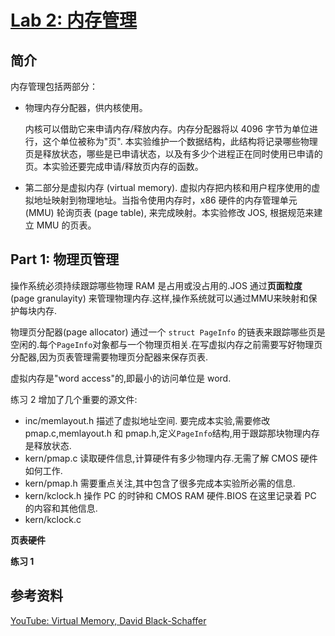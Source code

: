 # [Lab 2: 内存管理](https://pdos.csail.mit.edu/6.828/2018/labs/lab2/)

## 简介

内存管理包括两部分：

- 物理内存分配器，供内核使用。
    
  内核可以借助它来申请内存/释放内存。内存分配器将以 4096 字节为单位进行，这个单位被称为"页". 本实验维护一个数据结构，此结构将记录哪些物理页是释放状态，哪些是已申请状态，以及有多少个进程正在同时使用已申请的页。本实验还要完成申请/释放页内存的函数。

- 第二部分是虚拟内存 (virtual memory). 虚拟内存把内核和用户程序使用的虚拟地址映射到物理地址。当指令使用内存时，x86 硬件的内存管理单元 (MMU) 轮询页表 (page table), 来完成映射。本实验修改 JOS, 根据规范来建立 MMU 的页表。

## Part 1: 物理页管理

操作系统必须持续跟踪哪些物理 RAM 是占用或没占用的.JOS 通过**页面粒度**(page granulayity) 来管理物理内存.这样,操作系统就可以通过MMU来映射和保护每块内存.

物理页分配器(page allocator) 通过一个 `struct PageInfo` 的链表来跟踪哪些页是空闲的.每个`PageInfo`对象都与一个物理页相关.在写虚拟内存之前需要写好物理页分配器,因为页表管理需要物理页分配器来保存页表.

虚拟内存是"word access"的,即最小的访问单位是 word.

练习 2 增加了几个重要的源文件:

- inc/memlayout.h 描述了虚拟地址空间. 要完成本实验,需要修改 pmap.c,memlayout.h 和 pmap.h,定义`PageInfo`结构,用于跟踪那块物理内存是释放状态.
- kern/pmap.c 读取硬件信息,计算硬件有多少物理内存.无需了解 CMOS 硬件如何工作.
- kern/pmap.h 需要重点关注,其中包含了很多完成本实验所必需的信息.
- kern/kclock.h 操作 PC 的时钟和 CMOS RAM 硬件.BIOS 在这里记录着 PC 的内容和其他信息.
- kern/kclock.c



**页表硬件**




**练习 1** 






## 参考资料

[YouTube: Virtual Memory, David Black-Schaffer](https://www.youtube.com/watch?v=qcBIvnQt0Bw&list=PLiwt1iVUib9s2Uo5BeYmwkDFUh70fJPxX&index=1)